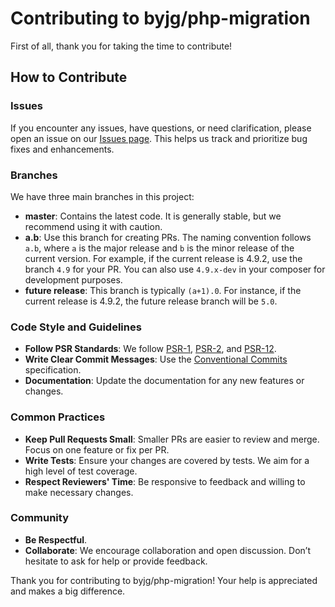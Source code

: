 # Contributing to byjg/php-migration

First of all, thank you for taking the time to contribute!

## How to Contribute

### Issues

If you encounter any issues, have questions, or need clarification, please open an issue on our [Issues page](https://github.com/your-repo/issues). This helps us track and prioritize bug fixes and enhancements.

### Branches

We have three main branches in this project:

- **master**: Contains the latest code. It is generally stable, but we recommend using it with caution.
- **a.b**: Use this branch for creating PRs. The naming convention follows `a.b`, where `a` is the major release and `b` is the minor release of the current version. For example, if the current release is 4.9.2, use the branch `4.9` for your PR. You can also use `4.9.x-dev` in your composer for development purposes.
- **future release**: This branch is typically `(a+1).0`. For instance, if the current release is 4.9.2, the future release branch will be `5.0`.


### Code Style and Guidelines

- **Follow PSR Standards**: We follow [PSR-1](https://www.php-fig.org/psr/psr-1/), [PSR-2](https://www.php-fig.org/psr/psr-2/), and [PSR-12](https://www.php-fig.org/psr/psr-12/).
- **Write Clear Commit Messages**: Use the [Conventional Commits](https://www.conventionalcommits.org/en/v1.0.0/) specification.
- **Documentation**: Update the documentation for any new features or changes.

### Common Practices

- **Keep Pull Requests Small**: Smaller PRs are easier to review and merge. Focus on one feature or fix per PR.
- **Write Tests**: Ensure your changes are covered by tests. We aim for a high level of test coverage.
- **Respect Reviewers' Time**: Be responsive to feedback and willing to make necessary changes.

### Community

- **Be Respectful**.
- **Collaborate**: We encourage collaboration and open discussion. Don’t hesitate to ask for help or provide feedback.

Thank you for contributing to byjg/php-migration! Your help is appreciated and makes a big difference.
